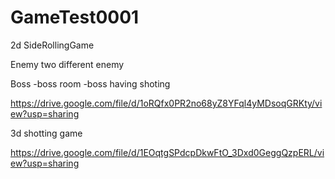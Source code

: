 # GameTest0001

2d SideRollingGame

Enemy
two different enemy

Boss 
-boss room
-boss having shoting 

https://drive.google.com/file/d/1oRQfx0PR2no68yZ8YFql4yMDsoqGRKty/view?usp=sharing


3d shotting game

https://drive.google.com/file/d/1EOqtgSPdcpDkwFtO_3Dxd0GeggQzpERL/view?usp=sharing
